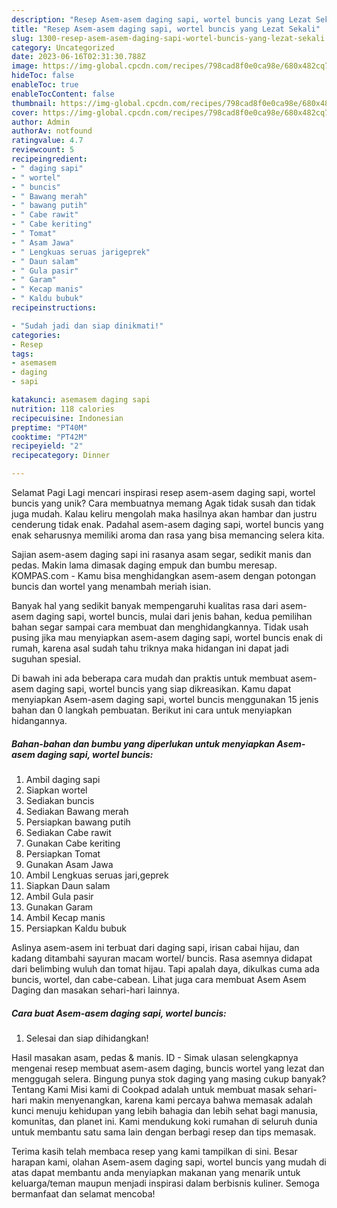 ```yaml
---
description: "Resep Asem-asem daging sapi, wortel buncis yang Lezat Sekali"
title: "Resep Asem-asem daging sapi, wortel buncis yang Lezat Sekali"
slug: 1300-resep-asem-asem-daging-sapi-wortel-buncis-yang-lezat-sekali
category: Uncategorized
date: 2023-06-16T02:31:30.788Z
image: https://img-global.cpcdn.com/recipes/798cad8f0e0ca98e/680x482cq70/asem-asem-daging-sapi-wortel-buncis-foto-resep-utama.jpg
hideToc: false
enableToc: true
enableTocContent: false
thumbnail: https://img-global.cpcdn.com/recipes/798cad8f0e0ca98e/680x482cq70/asem-asem-daging-sapi-wortel-buncis-foto-resep-utama.jpg
cover: https://img-global.cpcdn.com/recipes/798cad8f0e0ca98e/680x482cq70/asem-asem-daging-sapi-wortel-buncis-foto-resep-utama.jpg
author: Admin
authorAv: notfound
ratingvalue: 4.7
reviewcount: 5
recipeingredient:
- " daging sapi"
- " wortel"
- " buncis"
- " Bawang merah"
- " bawang putih"
- " Cabe rawit"
- " Cabe keriting"
- " Tomat"
- " Asam Jawa"
- " Lengkuas seruas jarigeprek"
- " Daun salam"
- " Gula pasir"
- " Garam"
- " Kecap manis"
- " Kaldu bubuk"
recipeinstructions:

- "Sudah jadi dan siap dinikmati!"
categories:
- Resep
tags:
- asemasem
- daging
- sapi

katakunci: asemasem daging sapi 
nutrition: 118 calories
recipecuisine: Indonesian
preptime: "PT40M"
cooktime: "PT42M"
recipeyield: "2"
recipecategory: Dinner

---
```



Selamat Pagi Lagi mencari inspirasi resep asem-asem daging sapi, wortel buncis yang unik? Cara membuatnya memang Agak tidak susah dan tidak juga mudah. Kalau keliru mengolah maka hasilnya akan hambar dan justru cenderung tidak enak. Padahal asem-asem daging sapi, wortel buncis yang enak seharusnya memiliki aroma dan rasa yang bisa memancing selera kita.


Sajian asem-asem daging sapi ini rasanya asam segar, sedikit manis dan pedas. Makin lama dimasak daging empuk dan bumbu meresap. KOMPAS.com - Kamu bisa menghidangkan asem-asem dengan potongan buncis dan wortel yang menambah meriah isian.

Banyak hal yang sedikit banyak mempengaruhi kualitas rasa dari asem-asem daging sapi, wortel buncis, mulai dari jenis bahan, kedua pemilihan bahan segar sampai cara membuat dan menghidangkannya. Tidak usah pusing jika mau menyiapkan asem-asem daging sapi, wortel buncis enak di rumah, karena asal sudah tahu triknya maka hidangan ini dapat jadi suguhan spesial.


Di bawah ini ada beberapa cara mudah dan praktis untuk membuat asem-asem daging sapi, wortel buncis yang siap dikreasikan. Kamu dapat menyiapkan Asem-asem daging sapi, wortel buncis menggunakan 15 jenis bahan dan 0 langkah pembuatan. Berikut ini cara untuk menyiapkan hidangannya.

<!--inarticleads1-->

##### Bahan-bahan dan bumbu yang diperlukan untuk menyiapkan Asem-asem daging sapi, wortel buncis:

1. Ambil  daging sapi
1. Siapkan  wortel
1. Sediakan  buncis
1. Sediakan  Bawang merah
1. Persiapkan  bawang putih
1. Sediakan  Cabe rawit
1. Gunakan  Cabe keriting
1. Persiapkan  Tomat
1. Gunakan  Asam Jawa
1. Ambil  Lengkuas seruas jari,geprek
1. Siapkan  Daun salam
1. Ambil  Gula pasir
1. Gunakan  Garam
1. Ambil  Kecap manis
1. Persiapkan  Kaldu bubuk


Aslinya asem-asem ini terbuat dari daging sapi, irisan cabai hijau, dan kadang ditambahi sayuran macam wortel/ buncis. Rasa asemnya didapat dari belimbing wuluh dan tomat hijau. Tapi apalah daya, dikulkas cuma ada buncis, wortel, dan cabe-cabean. Lihat juga cara membuat Asem Asem Daging dan masakan sehari-hari lainnya. 

<!--inarticleads2-->

##### Cara buat Asem-asem daging sapi, wortel buncis:


1. Selesai dan siap dihidangkan!

Hasil masakan asam, pedas &amp; manis. ID - Simak ulasan selengkapnya mengenai resep membuat asem-asem daging, buncis wortel yang lezat dan menggugah selera. Bingung punya stok daging yang masing cukup banyak? Tentang Kami Misi kami di Cookpad adalah untuk membuat masak sehari-hari makin menyenangkan, karena kami percaya bahwa memasak adalah kunci menuju kehidupan yang lebih bahagia dan lebih sehat bagi manusia, komunitas, dan planet ini. Kami mendukung koki rumahan di seluruh dunia untuk membantu satu sama lain dengan berbagi resep dan tips memasak. 

Terima kasih telah membaca resep yang kami tampilkan di sini. Besar harapan kami, olahan Asem-asem daging sapi, wortel buncis yang mudah di atas dapat membantu anda menyiapkan makanan yang menarik untuk keluarga/teman maupun menjadi inspirasi dalam berbisnis kuliner. Semoga bermanfaat dan selamat mencoba!
